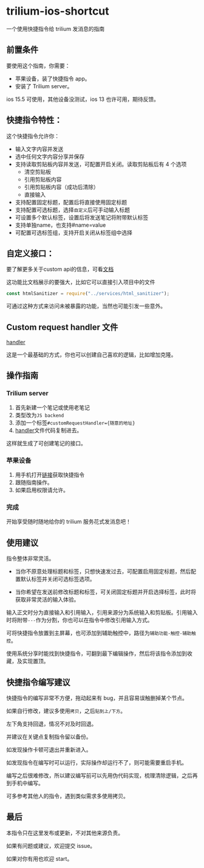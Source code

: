 # trilium-ios-shortcut

一个使用快捷指令给 trilium 发消息的指南

## 前置条件

要使用这个指南，你需要：

- 苹果设备，装了快捷指令 app。
- 安装了 Trilium server。

ios 15.5 可使用，其他设备没测试，ios 13 也许可用，期待反馈。

## 快捷指令特性：

这个快捷指令允许你：

- 输入文字内容并发送
- 选中任何文字内容分享并保存
- 支持读取剪贴板内容并发送，可配置开启关闭。读取剪贴板后有 4 个选项
  - 清空剪贴板
  - 引用剪贴板内容
  - 引用剪贴板内容（成功后清除）
  - 直接输入
- 支持配置固定标题，配置后将直接使用固定标题
- 支持配置可选标题，选择`自定义`后可手动输入标题
- 可设置多个默认标签，设置后将发送笔记将附带默认标签
- 支持单独name，也支持#name=value
- 可配置可选标签组，支持开启关闭从标签组中选择

## 自定义接口：

要了解更多关于custom api的信息，可看[文档](https://github.com/zadam/trilium/wiki/Custom-request-handler)

这功能比文档展示的要强大，比如它可以直接引入项目中的文件

```js
const htmlSanitizer = require("../services/html_sanitizer");
```

可通过这种方式来访问未被暴露的功能，当然也可能引发一些意外。

## Custom request handler 文件

[handler](./handler.js)

这是一个最基础的方式，你也可以创建自己喜欢的逻辑，比如增加克隆。

## 操作指南

### Trilium server

1. 首先新建一个笔记或使用老笔记
2. 类型改为`JS backend`
3. 添加一个标签`#customRequestHandler={随意的地址} `
4. [handler](./handler.js)文件代码复制进去。

这样就生成了可创建笔记的接口。

### 苹果设备

1. 用手机打开[链接](https://www.icloud.com/shortcuts/8279716a536b4aa4b191b9961cfb98a3)获取快捷指令
2. 跟随指南操作。
3. 如果启用权限请允许。

### 完成

开始享受随时随地给你的 trilium 服务花式发消息吧！

## 使用建议

指令整体非常灵活。

- 当你不原意处理标题和标签，只想快速发过去，可配置启用固定标题，然后配置默认标签并关闭可选标签选项。

- 当你希望在发送前修改标题和标签，可关闭固定标题并开启选择标签，此时将获取非常灵活的输入体验。

输入正文时分为直接输入和引用输入，引用来源分为系统输入和剪贴板。引用输入时将附带`---`作为分割，你也可以在指令中修改引用输入方式。

可将快捷指令放置到主屏幕，也可添加到辅助触控中，路径为`辅助功能-触控-辅助触控`。

使用系统分享时能找到快捷指令，可翻到最下编辑操作，然后将该指令添加到收藏，及实现置顶。

## 快捷指令编写建议

快捷指令的编写非常不方便，拖动起来有 bug，并且容易误触删掉某个节点。

如果自行修改，建议多使用`拷贝`，之后`贴到上/下方`。

左下角支持回退，情况不对及时回退。

并建议在关键点复制指令留以备份。

如发现操作卡顿可退出并重新进入。

如发现指令在编写时可以运行，实际操作却运行不了，则可能需要重启手机。

编写之后很难修改，所以建议编写前可以先用伪代码实现，梳理清除逻辑，之后再到手机中编写。

可多参考其他人的指令，遇到类似需求多使用拷贝。

## 最后

本指令只在这里发布或更新，不对其他来源负责。

如果有问题或建议，欢迎提交 issue。

如果对你有用也欢迎 start。
